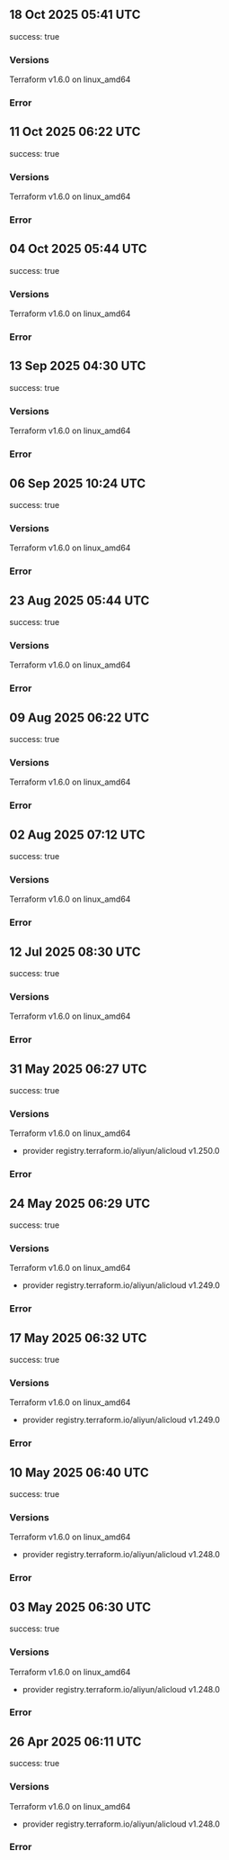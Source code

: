 ## 18 Oct 2025 05:41 UTC

success: true

### Versions

Terraform v1.6.0
on linux_amd64

### Error

## 11 Oct 2025 06:22 UTC

success: true

### Versions

Terraform v1.6.0
on linux_amd64

### Error

## 04 Oct 2025 05:44 UTC

success: true

### Versions

Terraform v1.6.0
on linux_amd64

### Error

## 13 Sep 2025 04:30 UTC

success: true

### Versions

Terraform v1.6.0
on linux_amd64

### Error

## 06 Sep 2025 10:24 UTC

success: true

### Versions

Terraform v1.6.0
on linux_amd64

### Error

## 23 Aug 2025 05:44 UTC

success: true

### Versions

Terraform v1.6.0
on linux_amd64

### Error

## 09 Aug 2025 06:22 UTC

success: true

### Versions

Terraform v1.6.0
on linux_amd64

### Error

## 02 Aug 2025 07:12 UTC

success: true

### Versions

Terraform v1.6.0
on linux_amd64

### Error

## 12 Jul 2025 08:30 UTC

success: true

### Versions

Terraform v1.6.0
on linux_amd64

### Error

## 31 May 2025 06:27 UTC

success: true

### Versions

Terraform v1.6.0
on linux_amd64
+ provider registry.terraform.io/aliyun/alicloud v1.250.0

### Error

## 24 May 2025 06:29 UTC

success: true

### Versions

Terraform v1.6.0
on linux_amd64
+ provider registry.terraform.io/aliyun/alicloud v1.249.0

### Error

## 17 May 2025 06:32 UTC

success: true

### Versions

Terraform v1.6.0
on linux_amd64
+ provider registry.terraform.io/aliyun/alicloud v1.249.0

### Error

## 10 May 2025 06:40 UTC

success: true

### Versions

Terraform v1.6.0
on linux_amd64
+ provider registry.terraform.io/aliyun/alicloud v1.248.0

### Error

## 03 May 2025 06:30 UTC

success: true

### Versions

Terraform v1.6.0
on linux_amd64
+ provider registry.terraform.io/aliyun/alicloud v1.248.0

### Error

## 26 Apr 2025 06:11 UTC

success: true

### Versions

Terraform v1.6.0
on linux_amd64
+ provider registry.terraform.io/aliyun/alicloud v1.248.0

### Error

